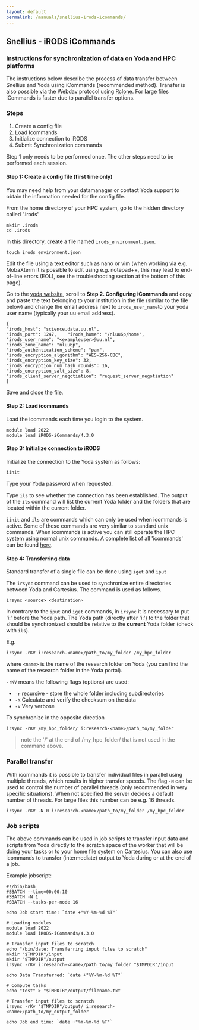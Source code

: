 ```yaml
---
layout: default
permalink: /manuals/snellius-irods-icommands/
---
```

## Snellius - iRODS iCommands

### Instructions for synchronization of data on Yoda and HPC platforms

The instructions below describe the process of data transfer between Snellius and Yoda using iCommands (recommended method). Transfer is also possible via the Webdav protocol using [Rclone](https://rclone.org). For large files iCommands is faster due to parallel transfer options.

### Steps

1. Create a config file
2. Load Icommands
3. Initialize connection to iRODS
4. Submit Synchronization commands

Step 1 only needs to be performed once. The other steps need to be performed each session.

#### Step 1:  Create a config file (first time only)

You may need help from your datamanager or contact Yoda support to obtain the information needed for the config file.

From the home directory of your HPC system, go to the hidden directory called '.irods'

```
mkdir .irods
cd .irods
```

In this directory, create a file named `irods_environment.json`.

```
touch irods_environment.json
```

Edit the file using a text editor such as nano or vim (when working via e.g. MobaXterm it is possible to edit using e.g. notepad++, this may lead to end-of-line errors (EOL), see the troubleshooting section at the bottom of this page).

Go to the [yoda website](https://www.uu.nl/en/research/yoda/guide-to-yoda/i-am-using-yoda/using-icommands-for-large-datasets), scroll to **Step 2. Configuring iCommands** and copy and paste the text belonging to your institution in the file (similar to the file below) and change the email address next to `irods_user_name`to your yoda user name (typically your uu email address).

```
{   
"irods_host": "science.data.uu.nl",   
"irods_port": 1247,    "irods_home": "/nluu6p/home",   
"irods_user_name": "<exampleuser>@uu.nl",   
"irods_zone_name": "nluu6p",   
"irods_authentication_scheme": "pam",   
"irods_encryption_algorithm": "AES-256-CBC",   
"irods_encryption_key_size": 32,   
"irods_encryption_num_hash_rounds": 16,   
"irods_encryption_salt_size": 8,   
"irods_client_server_negotiation": "request_server_negotiation"
}
```

Save and close the file.

#### Step 2: Load icommands

Load the icommands each time you login to the system.

```
module load 2022
module load iRODS-iCommands/4.3.0
```

#### Step 3: Initialize connection to iRODS

Initialize the connection to the Yoda system as follows:

```
iinit
```

Type your Yoda password when requested.

Type `ils` to see whether the connection has been established. The output of the `ils` command will list the current Yoda folder and the folders that are located within the current folder.

`iinit` and `ils` are commands which can only be used when icommands is active. Some of these commands are very similar to standard unix commands. When icommands is active you can still operate the HPC system using normal unix commands. A complete list of all 'icommands' can be found [here](https://docs.irods.org/4.2.9/icommands/user/).

#### Step 4: Transferring data

Standard transfer of a single file can be done using `iget` and `iput`

The `irsync` command can be used to synchronize entire directories between Yoda and Cartesius. The command is used as follows.

```
irsync <source> <destination>
```

In contrary to the `iput` and `iget` commands, in `irsync` it is necessary to put 'i:' before the Yoda path. The Yoda path (directly after 'i:') to the folder that should be synchronized should be relative to the **current** Yoda folder (check with `ils`).

E.g.

```
irsync -rKV i:research-<name>/path_to/my_folder /my_hpc_folder
```
where `<name>` is the name of the research folder on Yoda (you can find the name of the research folder in the Yoda portal).

`-rKV` means the following flags (options) are used:

* `-r` recursive - store the whole folder including subdirectories
* `-K` Calculate and verify the checksum on the data
* `-V` Very verbose

To synchronize in the opposite direction

```
irsync -rKV /my_hpc_folder/ i:research-<name>/path_to/my_folder
```

> note the '/' at the end of /my\_hpc\_folder/ that is not used in the command above.

### Parallel transfer

With icommands it is possible to transfer individual files in parallel using multiple threads, which results in higher transfer speeds. The flag `-N` can be used to control the number of parallel threads (only recommended in very specific situations). When not specified the server decides a default number of threads. For large files this number can be e.g. 16 threads.

```
irsync -rKV -N 0 i:research-<name>/path_to/my_folder /my_hpc_folder
```

### Job scripts

The above commands can be used in job scripts to transfer input data and scripts from Yoda directly to the scratch space of the worker that will be doing your tasks or to your home file system on Cartesius.  You can also use icommands to transfer (intermediate) output to Yoda during or at the end of a job.

Example jobscript:

```
#!/bin/bash
#SBATCH --time=00:00:10
#SBATCH -N 1
#SBATCH --tasks-per-node 16

echo Job start time: `date +"%Y-%m-%d %T"`

# Loading modules
module load 2022
module load iRODS-iCommands/4.3.0

# Transfer input files to scratch
echo "/bin/date: Transferring input files to scratch"
mkdir "$TMPDIR"/input
mkdir "$TMPDIR"/output
irsync -rKv i:research-<name>/path_to/my_folder "$TMPDIR"/input

echo Data Transferred: `date +"%Y-%m-%d %T"`

# Compute tasks
echo "test" > "$TMPDIR"/output/filename.txt

# Transfer input files to scratch
irsync -rKv "$TMPDIR"/output/ i:research-<name>/path_to/my_output_folder

echo Job end time: `date +"%Y-%m-%d %T"`
```
